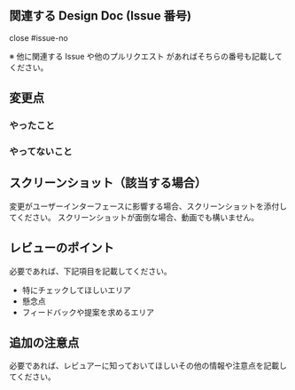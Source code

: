 ## 関連する Design Doc (Issue 番号)

close #issue-no

※ 他に関連する Issue や他のプルリクエスト があればそちらの番号も記載してください。

## 変更点

### やったこと

### やってないこと

## スクリーンショット（該当する場合）

変更がユーザーインターフェースに影響する場合、スクリーンショットを添付してください。
スクリーンショットが面倒な場合、動画でも構いません。

## レビューのポイント

必要であれば、下記項目を記載してください。

- 特にチェックしてほしいエリア
- 懸念点
- フィードバックや提案を求めるエリア

## 追加の注意点

必要であれば、レビュアーに知っておいてほしいその他の情報や注意点を記載してください。
